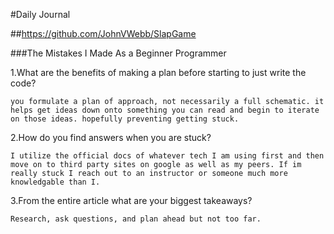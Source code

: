 #Daily Journal

##https://github.com/JohnVWebb/SlapGame

###The Mistakes I Made As a Beginner Programmer

1.What are the benefits of making a plan before starting to just write the code?

    you formulate a plan of approach, not necessarily a full schematic. it helps get ideas down onto something you can read and begin to iterate on those ideas. hopefully preventing getting stuck.

2.How do you find answers when you are stuck?

    I utilize the official docs of whatever tech I am using first and then move on to third party sites on google as well as my peers. If im really stuck I reach out to an instructor or someone much more knowledgable than I.

3.From the entire article what are your biggest takeaways?

    Research, ask questions, and plan ahead but not too far.
